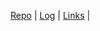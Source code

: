 [Repo](https://github.com/Dristand/os212) | [Log](https://github.com/Dristand/os212/blob/master/TXT/mylog.txt) | [Links](https://Dristand.github.io/os212/LINKS) | 
